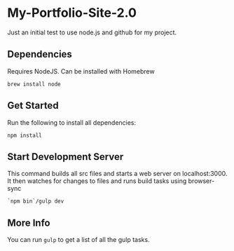 # My-Portfolio-Site-2.0

Just an initial test to use node.js and github for my project.


## Dependencies ##

Requires NodeJS. Can be installed with Homebrew

    brew install node


## Get Started ##

Run the following to install all dependencies:

    npm install


## Start Development Server ##

This command builds all src files and starts a web server on localhost:3000.
It then watches for changes to files and runs build tasks using browser-sync

    `npm bin`/gulp dev


## More Info

You can run `gulp` to get a list of all the gulp tasks.
